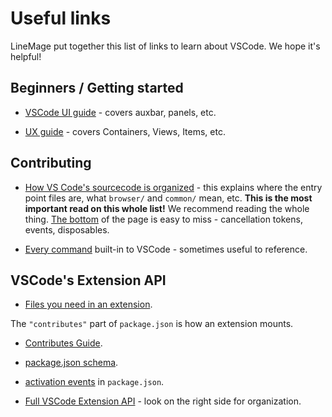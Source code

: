 # Useful links

LineMage put together this list of links to learn about VSCode. We hope it's helpful!

## Beginners / Getting started

- [VSCode UI guide](https://code.visualstudio.com/docs/getstarted/userinterface)  - covers auxbar, panels, etc.
 
- [UX guide](https://code.visualstudio.com/api/ux-guidelines/overview) - covers Containers, Views, Items, etc.

## Contributing

- [How VS Code's sourcecode is organized](https://github.com/microsoft/vscode/wiki/Source-Code-Organization) - this explains where the entry point files are, what `browser/` and `common/` mean, etc. **This is the most important read on this whole list!** We recommend reading the whole thing. [The bottom](https://code.visualstudio.com/api/references/vscode-api#api-patterns) of the page is easy to miss - cancellation tokens, events, disposables.

- [Every command](https://code.visualstudio.com/api/references/commands) built-in to VSCode - sometimes useful to reference.


## VSCode's Extension API

- [Files you need in an extension](https://code.visualstudio.com/api/get-started/extension-anatomy).

The `"contributes"` part of `package.json` is how an extension mounts.
- [Contributes Guide](https://code.visualstudio.com/api/references/contribution-points).

- [package.json schema](https://code.visualstudio.com/api/references/extension-manifest).

- [activation events](https://code.visualstudio.com/api/references/activation-events) in `package.json`.

- [Full VSCode Extension API](https://code.visualstudio.com/api/references/vscode-api) - look on the right side for organization.



